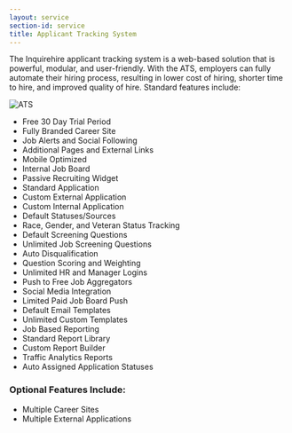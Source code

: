 ```yaml
---
layout: service
section-id: service
title: Applicant Tracking System
---
```


The Inquirehire applicant tracking system is a web-based solution that is powerful, modular, and user-friendly. With the ATS, employers can fully automate their hiring process, resulting in lower cost of hiring, shorter time to hire, and improved quality of hire. Standard features include:

![ATS](/assets/img/services/ats.png)

 - Free 30 Day Trial Period
 - Fully Branded Career Site
 - Job Alerts and Social Following
 - Additional Pages and External Links
 - Mobile Optimized
 - Internal Job Board
 - Passive Recruiting Widget
 - Standard Application
 - Custom External Application
 - Custom Internal Application
 - Default Statuses/Sources
 - Race, Gender, and Veteran Status Tracking
 - Default Screening Questions
 - Unlimited Job Screening Questions
 - Auto Disqualification
 - Question Scoring and Weighting
 - Unlimited HR and Manager Logins
 - Push to Free Job Aggregators
 - Social Media Integration
 - Limited Paid Job Board Push
 - Default Email Templates
 - Unlimited Custom Templates
 - Job Based Reporting
 - Standard Report Library
 - Custom Report Builder
 - Traffic Analytics Reports
 - Auto Assigned Application Statuses

### Optional Features Include:

 - Multiple Career Sites
 - Multiple External Applications
